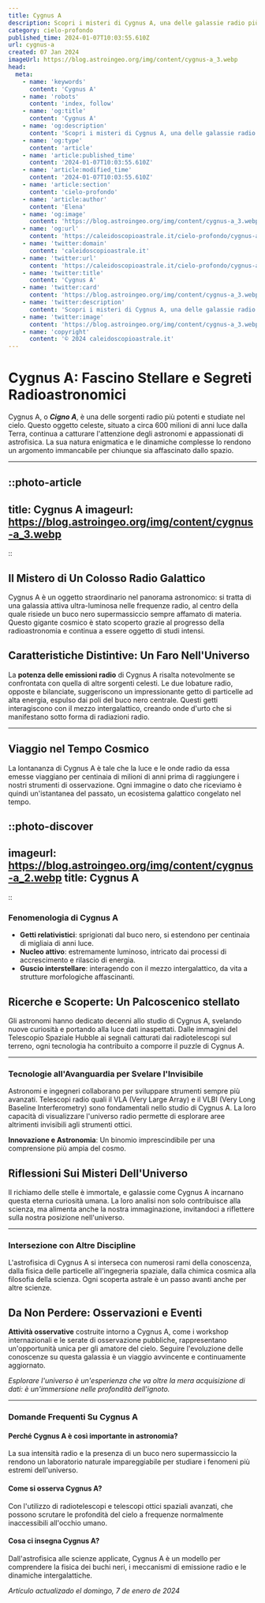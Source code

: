 ```yaml
---
title: Cygnus A
description: Scopri i misteri di Cygnus A, una delle galassie radio più potenti. Articolo esclusivo con foto e analisi. Esplora luniverso con noi! #Astronomia
category: cielo-profondo
published_time: 2024-01-07T10:03:55.610Z
url: cygnus-a
created: 07 Jan 2024
imageUrl: https://blog.astroingeo.org/img/content/cygnus-a_3.webp
head:
  meta:
    - name: 'keywords'
      content: 'Cygnus A'
    - name: 'robots'
      content: 'index, follow'
    - name: 'og:title'
      content: 'Cygnus A'
    - name: 'og:description'
      content: 'Scopri i misteri di Cygnus A, una delle galassie radio più potenti. Articolo esclusivo con foto e analisi. Esplora luniverso con noi! #Astronomia'
    - name: 'og:type'
      content: 'article'
    - name: 'article:published_time'
      content: '2024-01-07T10:03:55.610Z'
    - name: 'article:modified_time'
      content: '2024-01-07T10:03:55.610Z'
    - name: 'article:section'
      content: 'cielo-profondo'
    - name: 'article:author'
      content: 'Elena'
    - name: 'og:image'
      content: 'https://blog.astroingeo.org/img/content/cygnus-a_3.webp'
    - name: 'og:url'
      content: 'https://caleidoscopioastrale.it/cielo-profondo/cygnus-a'
    - name: 'twitter:domain'
      content: 'caleidoscopioastrale.it'
    - name: 'twitter:url'
      content: 'https://caleidoscopioastrale.it/cielo-profondo/cygnus-a'
    - name: 'twitter:title'
      content: 'Cygnus A'
    - name: 'twitter:card'
      content: 'https://blog.astroingeo.org/img/content/cygnus-a_3.webp'
    - name: 'twitter:description'
      content: 'Scopri i misteri di Cygnus A, una delle galassie radio più potenti. Articolo esclusivo con foto e analisi. Esplora luniverso con noi! #Astronomia'
    - name: 'twitter:image'
      content: 'https://blog.astroingeo.org/img/content/cygnus-a_3.webp'
    - name: 'copyright'
      content: '© 2024 caleidoscopioastrale.it'
---
```

# Cygnus A: Fascino Stellare e Segreti Radioastronomici

Cygnus A, o ***Cigno A***, è una delle sorgenti radio più potenti e studiate nel cielo. Questo oggetto celeste, situato a circa 600 milioni di anni luce dalla Terra, continua a catturare l'attenzione degli astronomi e appassionati di astrofisica. La sua natura enigmatica e le dinamiche complesse lo rendono un argomento immancabile per chiunque sia affascinato dallo spazio.

---

::photo-article
---
title: Cygnus A
imageurl: https://blog.astroingeo.org/img/content/cygnus-a_3.webp
---
::

## Il Mistero di Un Colosso Radio Galattico

Cygnus A è un oggetto straordinario nel panorama astronomico: si tratta di una galassia attiva ultra-luminosa nelle frequenze radio, al centro della quale risiede un buco nero supermassiccio sempre affamato di materia. Questo gigante cosmico è stato scoperto grazie al progresso della radioastronomia e continua a essere oggetto di studi intensi.

## Caratteristiche Distintive: Un Faro Nell'Universo

La **potenza delle emissioni radio** di Cygnus A risalta notevolmente se confrontata con quella di altre sorgenti celesti. Le due lobature radio, opposte e bilanciate, suggeriscono un impressionante getto di particelle ad alta energia, espulso dai poli del buco nero centrale. Questi getti interagiscono con il mezzo intergalattico, creando onde d'urto che si manifestano sotto forma di radiazioni radio.

---

## Viaggio nel Tempo Cosmico

La lontananza di Cygnus A è tale che la luce e le onde radio da essa emesse viaggiano per centinaia di milioni di anni prima di raggiungere i nostri strumenti di osservazione. Ogni immagine o dato che riceviamo è quindi un'istantanea del passato, un ecosistema galattico congelato nel tempo.

::photo-discover
---
imageurl: https://blog.astroingeo.org/img/content/cygnus-a_2.webp
title: Cygnus A
---
::

### Fenomenologia di Cygnus A

- **Getti relativistici**: sprigionati dal buco nero, si estendono per centinaia di migliaia di anni luce.
- **Nucleo attivo**: estremamente luminoso, intricato dai processi di accrescimento e rilascio di energia.
- **Guscio interstellare**: interagendo con il mezzo intergalattico, da vita a strutture morfologiche affascinanti.

## Ricerche e Scoperte: Un Palcoscenico stellato

Gli astronomi hanno dedicato decenni allo studio di Cygnus A, svelando nuove curiosità e portando alla luce dati inaspettati. Dalle immagini del Telescopio Spaziale Hubble ai segnali catturati dai radiotelescopi sul terreno, ogni tecnologia ha contribuito a comporre il puzzle di Cygnus A.

---

### Tecnologie all'Avanguardia per Svelare l'Invisibile

Astronomi e ingegneri collaborano per sviluppare strumenti sempre più avanzati. Telescopi radio quali il VLA (Very Large Array) e il VLBI (Very Long Baseline Interferometry) sono fondamentali nello studio di Cygnus A. La loro capacità di visualizzare l'universo radio permette di esplorare aree altrimenti invisibili agli strumenti ottici.

**Innovazione e Astronomia**: Un binomio imprescindibile per una comprensione più ampia del cosmo.

## Riflessioni Sui Misteri Dell'Universo

Il richiamo delle stelle è immortale, e galassie come Cygnus A incarnano questa eterna curiosità umana. La loro analisi non solo contribuisce alla scienza, ma alimenta anche la nostra immaginazione, invitandoci a riflettere sulla nostra posizione nell'universo.

---

### Intersezione con Altre Discipline

L'astrofisica di Cygnus A si interseca con numerosi rami della conoscenza, dalla fisica delle particelle all'ingegneria spaziale, dalla chimica cosmica alla filosofia della scienza. Ogni scoperta astrale è un passo avanti anche per altre scienze.

## Da Non Perdere: Osservazioni e Eventi

**Attività osservative** costruite intorno a Cygnus A, come i workshop internazionali e le serate di osservazione pubbliche, rappresentano un'opportunità unica per gli amatore del cielo. Seguire l'evoluzione delle conoscenze su questa galassia è un viaggio avvincente e continuamente aggiornato.

*Esplorare l'universo è un'esperienza che va oltre la mera acquisizione di dati: è un'immersione nelle profondità dell'ignoto.*

---

### Domande Frequenti Su Cygnus A

#### Perché Cygnus A è così importante in astronomia?
La sua intensità radio e la presenza di un buco nero supermassiccio la rendono un laboratorio naturale impareggiabile per studiare i fenomeni più estremi dell'universo.

#### Come si osserva Cygnus A?
Con l'utilizzo di radiotelescopi e telescopi ottici spaziali avanzati, che possono scrutare le profondità del cielo a frequenze normalmente inaccessibili all'occhio umano.

#### Cosa ci insegna Cygnus A?
Dall'astrofisica alle scienze applicate, Cygnus A è un modello per comprendere la fisica dei buchi neri, i meccanismi di emissione radio e le dinamiche intergalattiche.

_Artículo actualizado el domingo, 7 de enero de 2024_